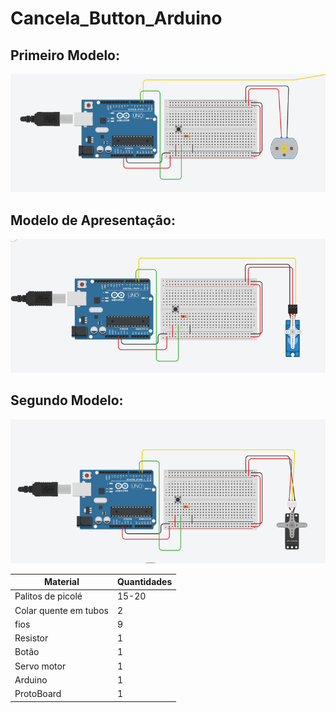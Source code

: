 # Cancela_Button_Arduino
 
## Primeiro Modelo:

<img src="/include/Captura%20de%20tela%20de%202023-08-14%2023-09-54.png">

## Modelo de Apresentação:

<img src="/include/Captura%20de%20tela%20de%202023-08-14%2022-53-30.png">

## Segundo Modelo:

<img src="/include/Captura%20de%20tela%20de%202023-08-14%2023-08-43.png">

| Material | Quantidades |
| --- | --- |
| Palitos de picolé | 15-20 |
| Colar quente em tubos | 2 |
| fios | 9 |
| Resistor | 1 |
| Botão | 1 |
| Servo motor | 1 |
| Arduino | 1 |
| ProtoBoard | 1 |

